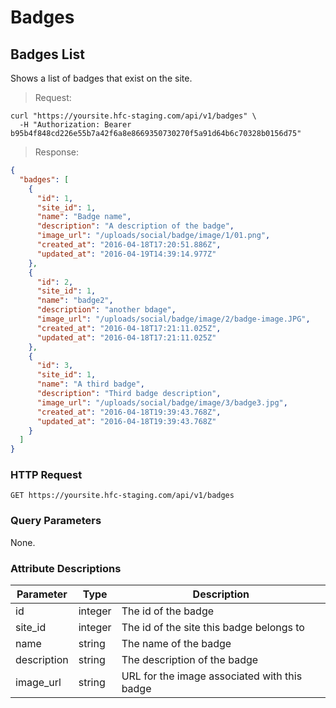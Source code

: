 
# Badges

## Badges List

Shows a list of badges that exist on the site.

> Request:

```shell
curl "https://yoursite.hfc-staging.com/api/v1/badges" \
  -H "Authorization: Bearer b95b4f848cd226e55b7a42f6a8e8669350730270f5a91d64b6c70328b0156d75"
```

> Response:

```json
{
  "badges": [
    {
      "id": 1,
      "site_id": 1,
      "name": "Badge name",
      "description": "A description of the badge",
      "image_url": "/uploads/social/badge/image/1/01.png",
      "created_at": "2016-04-18T17:20:51.886Z",
      "updated_at": "2016-04-19T14:39:14.977Z"
    },
    {
      "id": 2,
      "site_id": 1,
      "name": "badge2",
      "description": "another bdage",
      "image_url": "/uploads/social/badge/image/2/badge-image.JPG",
      "created_at": "2016-04-18T17:21:11.025Z",
      "updated_at": "2016-04-18T17:21:11.025Z"
    },
    {
      "id": 3,
      "site_id": 1,
      "name": "A third badge",
      "description": "Third badge description",
      "image_url": "/uploads/social/badge/image/3/badge3.jpg",
      "created_at": "2016-04-18T19:39:43.768Z",
      "updated_at": "2016-04-18T19:39:43.768Z"
    }
  ]
}
```

### HTTP Request

`GET https://yoursite.hfc-staging.com/api/v1/badges`

### Query Parameters

None.

### Attribute Descriptions

Parameter | Type | Description
--------- | ------- | -----------
id | integer | The id of the badge
site_id | integer | The id of the site this badge belongs to
name | string | The name of the badge
description | string | The description of the badge
image_url | string | URL for the image associated with this badge
